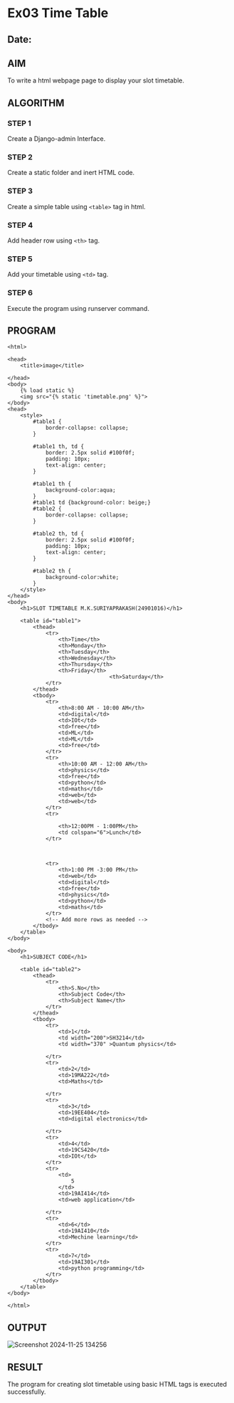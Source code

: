 # Ex03 Time Table
## Date:

## AIM
To write a html webpage page to display your slot timetable.

## ALGORITHM
### STEP 1
Create a Django-admin Interface.

### STEP 2
Create a static folder and inert HTML code.

### STEP 3
Create a simple table using ```<table>``` tag in html.

### STEP 4
Add header row using ```<th>``` tag.

### STEP 5
Add your timetable using ```<td>``` tag.

### STEP 6
Execute the program using runserver command.

## PROGRAM

```
<html>

<head>
    <title>image</title>

</head>
<body>
	{% load static %}
    <img src="{% static 'timetable.png' %}">
</body>
<head>
	<style>
        #table1 {
			border-collapse: collapse;
		}
		
		#table1 th, td {
			border: 2.5px solid #100f0f;
			padding: 10px;
			text-align: center;
		}
		
		#table1 th {
			background-color:aqua;
		}
        #table1 td {background-color: beige;}
        #table2 {
			border-collapse: collapse;
		}
		
		#table2 th, td {
			border: 2.5px solid #100f0f;
			padding: 10px;
			text-align: center;
		}
		
		#table2 th {
			background-color:white;
		}
	</style>
</head>
<body>
	<h1>SLOT TIMETABLE M.K.SURIYAPRAKASH(24901016)</h1>
	
	<table id="table1">
		<thead>
			<tr>
				<th>Time</th>
				<th>Monday</th>
				<th>Tuesday</th>
				<th>Wednesday</th>
				<th>Thursday</th>
				<th>Friday</th>
                                <th>Saturday</th>
			</tr>
		</thead>
		<tbody>
			<tr>
				<th>8:00 AM - 10:00 AM</th>
				<td>digital</td>
				<td>IOt</td>
				<td>free</td>
				<td>ML</td>
				<td>ML</td>
                <td>free</td>
			</tr>
			<tr>
				<th>10:00 AM - 12:00 AM</th>
				<td>physics</td>
				<td>free</td>
				<td>python</td>
				<td>maths</td>
				<td>web</td>
                <td>web</td>
			</tr>
            <tr>
                
                <th>12:00PM - 1:00PM</th>
                <td colspan="6">Lunch</td>
            </tr>
            
    
            
			<tr>
				<th>1:00 PM -3:00 PM</th>
				<td>web</td>
				<td>digital</td>
				<td>free</td>
				<td>physics</td>
				<td>python</td>
                <td>maths</td>
			</tr>
			<!-- Add more rows as needed -->
		</tbody>
	</table>
</body>

<body>
	<h1>SUBJECT CODE</h1>
	
	<table id="table2">
		<thead>
			<tr>
				<th>S.No</th>
				<th>Subject Code</th>
				<th>Subject Name</th>
			</tr>
		</thead>
		<tbody>
			<tr>
				<td>1</td>
				<td width="200">SH3214</td>
				<td width="370" >Quantum physics</td>
				
			</tr>
			<tr>
				<td>2</td>
				<td>19MA222</td>
				<td>Maths</td>
				
			</tr>
			<tr>
				<td>3</td>
				<td>19EE404</td>
				<td>digital electronics</td>
				
			</tr>
            <tr>
                <td>4</td>
                <td>19CS420</td>
                <td>IOt</td>
            </tr>
            <tr>
                <td>
                    5
                </td>
                <td>19AI414</td>
                <td>web application</td>

            </tr>
            <tr>
                <td>6</td>
                <td>19AI410</td>
                <td>Mechine learning</td>
            </tr>
            <tr>
                <td>7</td>
                <td>19AI301</td>
                <td>python programming</td>
            </tr>
        </tbody>
    </table>
</body>        

</html>
```

## OUTPUT
![Screenshot 2024-11-25 134256](https://github.com/user-attachments/assets/89462fec-eb99-4fd7-9c2c-b15ae5692336)




## RESULT
The program for creating slot timetable using basic HTML tags is executed successfully.

